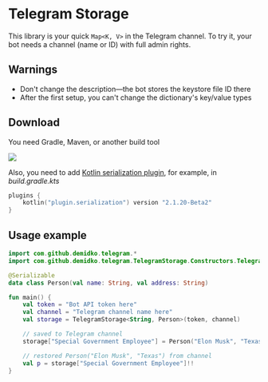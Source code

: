 # Telegram Storage

This library is your quick `Map<K, V>` in the Telegram channel. To try it, your bot needs a channel (name or ID) with
full admin rights.

## Warnings

* Don't change the description—the bot stores the keystore file ID there
* After the first setup, you can't change the dictionary's key/value types

## Download

You need Gradle, Maven, or another build tool

[![](https://jitpack.io/v/demidko/telegram-storage.svg)](https://jitpack.io/#demidko/telegram-storage)

Also, you need to add [Kotlin serialization plugin](https://github.com/Kotlin/kotlinx.serialization), for example, in
_build.gradle.kts_

```kotlin
plugins {
    kotlin("plugin.serialization") version "2.1.20-Beta2"
}
```

## Usage example

```kotlin
import com.github.demidko.telegram.*
import com.github.demidko.telegram.TelegramStorage.Constructors.TelegramStorage

@Serializable
data class Person(val name: String, val address: String)

fun main() {
    val token = "Bot API token here"
    val channel = "Telegram channel name here"
    val storage = TelegramStorage<String, Person>(token, channel)

    // saved to Telegram channel
    storage["Special Government Employee"] = Person("Elon Musk", "Texas")

    // restored Person("Elon Musk", "Texas") from channel
    val p = storage["Special Government Employee"]!!
}
```

